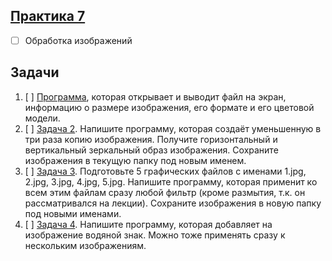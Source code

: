 ## [Практика 7](practice_7)
- [ ] Обработка изображений

## Задачи

1. [ ] [Программа](task1.py), которая открывает и выводит файл на экран, информацию о размере изображения, его формате и его цветовой модели.
2. [ ] [Задача 2](task2.py). Напишите программу, которая создаёт уменьшенную в три раза копию изображения. Получите горизонтальный и вертикальный зеркальный образ изображения. Сохраните изображения в текущую папку под новым именем. 
3. [ ] [Задача 3](task3.py). Подготовьте 5 графических файлов с именами 1.jpg, 2.jpg, 3.jpg, 4.jpg, 5.jpg. Напишите программу, которая применит ко всем этим файлам сразу любой фильтр (кроме размытия, т.к. он рассматривался на лекции). Сохраните изображения в новую папку под новыми именами.
4. [ ] [Задача 4](task4.py). Напишите программу, которая добавляет на изображение водяной знак. Можно тоже применять сразу к нескольким изображениям.
